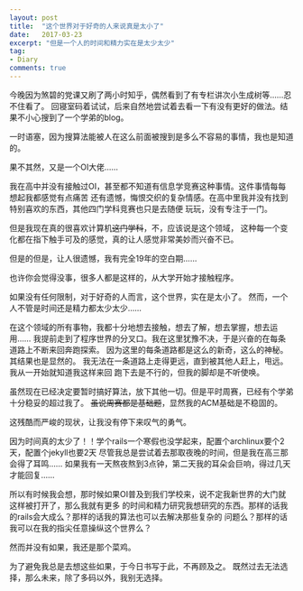 ```yaml
---
layout: post
title:  "这个世界对于好奇的人来说真是太小了"
date:   2017-03-23
excerpt: "但是一个人的时间和精力实在是太少太少"
tag:
- Diary
comments: true
---
```


今晚因为煞碧的党课又刷了两小时知乎，偶然看到了有专栏讲次小生成树等……忍不住看了。
回寝室码着试试，后来自然地尝试着去看一下有没有更好的做法。结果不小心搜到了一个学弟的blog。

一时语塞，因为搜算法能被人在这么前面被搜到是多么不容易的事情，我也是知道的。

果不其然，又是一个OI大佬……

我在高中并没有接触过OI，甚至都不知道有信息学竞赛这种事情。这件事情每每想起我都感觉有点痛苦
还有遗憾，悔恨交织的复杂情感。在高中里我并没有找到特别喜欢的东西，其他四门学科竞赛也只是去随便
玩玩，没有专注于一门。

但是我现在真的很喜欢计算机~~这门学科~~，不，应该说是这个领域，
这种每一个变化都在指下触手可及的感觉，真的让人感觉非常美妙而兴奋不已。

但是的但是，让人很遗憾，我有完全19年的空白期……

也许你会觉得没事，很多人都是这样的，从大学开始才接触程序。

如果没有任何限制，对于好奇的人而言，这个世界，实在是太小了。
然而，一个人不管是时间还是精力都太少太少……

在这个领域的所有事物，我都十分地想去接触，想去了解，想去掌握，想去运用……
我提前走到了程序世界的分叉口。我在这里犹豫不决，于是兴奋的在每条道路上不断来回奔跑探索。
因为这里的每条道路都是这么的新奇，这么的神秘。其结果也是显然的。
我无法在一条道路上走得更远，直到被其他人赶上，甩远。我从一开始就知道我这样来回
跑下去是不行的，但我的脚却是不听使唤。

虽然现在已经决定要暂时搞好算法，放下其他一切。但是平时周赛，已经有个学弟十分稳妥的超过我了。
~~虽说周赛都是基础题~~，显然我的ACM基础是不稳固的。

这残酷而严峻的现状，让我没有停下来叹气的勇气。

因为时间真的太少了！！学个rails一个寒假也没学起来，配置个archlinux要个2天，配置个jekyll也要2天
尽管我总是尝试着去那取夜晚的时间，但是我在高三那会得了耳鸣……
如果我有一天熬夜熬到3点钟，第二天我的耳朵会巨响，得过几天才能回复……

所以有时候我会想，那时候如果OI普及到我们学校来，说不定我新世界的大门就这样被打开了，那么我就有更多
的时间和精力研究我想研究的东西。那样的话我的rails会大成么？那样的话我的算法也可以去解决那些复杂的
问题么？那样的话我可以在我的指尖任意操纵这个世界么？

然而并没有如果，我还是那个菜鸡。

为了避免我总是去想这些如果，于今日书写于此，不再顾及之。
既然过去无法选择，那么未来，除了多码以外，我别无选择。
